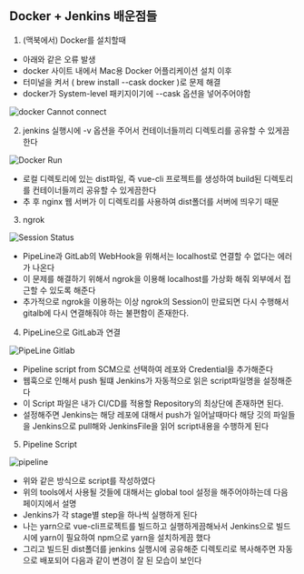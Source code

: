 ## Docker + Jenkins 배운점들

1. (맥북에서) Docker를 설치할때 

- 아래와 같은 오류 발생
- docker 사이트 내에서 Mac용 Docker 어플리케이션 설치 이후
- 터미널을 켜서 ( brew install --cask docker )로 문제 해결
- docker가 System-level 패키지이기에 --cask 옵션을 넣어주어야함

![docker Cannot connect](https://user-images.githubusercontent.com/41468004/127697154-904f92d7-c134-4ad9-8a4d-05f59e6a40fe.png)



2. jenkins 실행시에 -v 옵션을 주어서 컨테이너들끼리 디렉토리를 공유할 수 있게끔 한다

![Docker Run](https://user-images.githubusercontent.com/41468004/127697225-44d68fdf-a88f-474f-8a0a-b5709bed4e8f.png)

- 로컬 디렉토리에 있는 dist파일, 즉 vue-cli 프로젝트를 생성하여 build된 디렉토리를 컨테이너들끼리 공유할 수 있게끔한다
- 추 후 nginx 웹 서버가 이 디렉토리를 사용하여 dist폴더를 서버에 띄우기 때문



3. ngrok

![Session Status](https://user-images.githubusercontent.com/41468004/127697288-98fbf360-5344-4cda-b568-6b44b6932323.png)

- PipeLine과 GitLab의 WebHook을 위해서는 localhost로 연결할 수 없다는 에러가 나온다
- 이 문제를 해결하기 위해서 ngrok을 이용해 localhost를 가상화 해줘 외부에서 접근할 수 있도록 해준다
- 추가적으로 ngrok을 이용하는 이상 ngrok의 Session이 만료되면 다시 수행해서 gitalb에 다시 연결해줘야 하는 불편함이 존재한다.



4. PipeLine으로 GitLab과 연결

![PipeLine Gitlab](https://user-images.githubusercontent.com/41468004/127697369-5fa1b119-8833-4036-83d3-ce5047c0c024.png)

- Pipeline script from SCM으로 선택하여 레포와 Credential을 추가해준다
- 웹훅으로 인해서 push 될떄 Jenkins가 자동적으로 읽은 script파일명을 설정해준다
- 이 Script 파일은 내가 CI/CD를 적용할 Repository의 최상단에 존재하면 된다.
- 설정해주면 Jenkins는 해당 레포에 대해서 push가 일어날때마다 해당 깃의 파일들을 Jenkins으로 pull해와 JenkinsFile을 읽어 script내용을 수행하게 된다



5. Pipeline Script

![pipeline](https://user-images.githubusercontent.com/41468004/127697486-39f1f0fa-1ac1-43dc-ba9c-f1186bf81bc4.png)

- 위와 같은 방식으로 script를 작성하였다
- 위의 tools에서 사용될 것들에 대해서는 global tool 설정을 해주어야하는데 다음 페이지에서 설명
- Jenkins가 각 stage별 step을 하나씩 실행하게 된다
- 나는 yarn으로 vue-cli프로젝트를 빌드하고 실행하게끔해놔서 Jenkins으로 빌드시에 yarn이 필요하여 npm으로 yarn을 설치하게끔 했다
- 그리고 빌드된 dist폴더를 jenkins 실행시에 공유해준 디렉토리로 복사해주면 자동으로 배포되어 다음과 같이 변경이 잘 된 모습이 보인다

